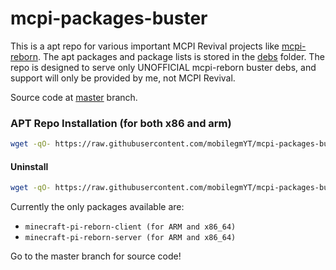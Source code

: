 # mcpi-packages-buster
This is a apt repo for various important MCPI Revival projects like [mcpi-reborn](https://gitea.thebrokenrail.com/TheBrokenRail/minecraft-pi-reborn). The apt packages and package lists is stored in the [debs](debs/) folder. The repo is designed to serve only UNOFFICIAL mcpi-reborn buster debs, and support will only be provided by me, not MCPI Revival.

Source code at [master](https://github.com/mobilegmYT/mcpi-packages-buster/tree/master) branch.

### APT Repo Installation (for both x86 and arm)
```bash
wget -qO- https://raw.githubusercontent.com/mobilegmYT/mcpi-packages-buster/main/install.sh | bash
```

#### Uninstall
```bash
wget -qO- https://raw.githubusercontent.com/mobilegmYT/mcpi-packages-buster/main/uninstall.sh | bash
```

Currently the only packages available are:
- `minecraft-pi-reborn-client (for ARM and x86_64)`
- `minecraft-pi-reborn-server (for ARM and x86_64)`

Go to the master branch for source code!
